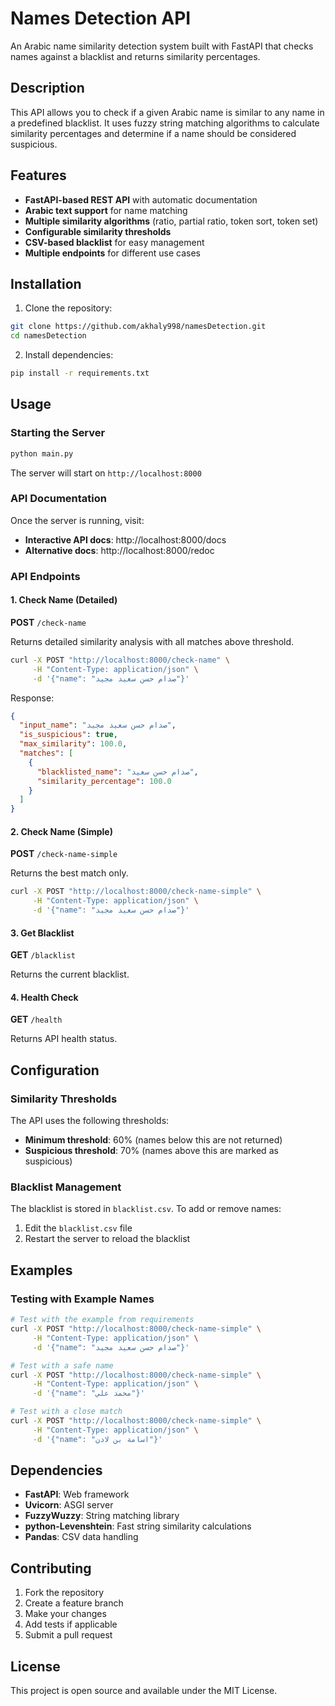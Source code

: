 # Names Detection API

An Arabic name similarity detection system built with FastAPI that checks names against a blacklist and returns similarity percentages.

## Description

This API allows you to check if a given Arabic name is similar to any name in a predefined blacklist. It uses fuzzy string matching algorithms to calculate similarity percentages and determine if a name should be considered suspicious.

## Features

- **FastAPI-based REST API** with automatic documentation
- **Arabic text support** for name matching
- **Multiple similarity algorithms** (ratio, partial ratio, token sort, token set)
- **Configurable similarity thresholds**
- **CSV-based blacklist** for easy management
- **Multiple endpoints** for different use cases

## Installation

1. Clone the repository:
```bash
git clone https://github.com/akhaly998/namesDetection.git
cd namesDetection
```

2. Install dependencies:
```bash
pip install -r requirements.txt
```

## Usage

### Starting the Server

```bash
python main.py
```

The server will start on `http://localhost:8000`

### API Documentation

Once the server is running, visit:
- **Interactive API docs**: http://localhost:8000/docs
- **Alternative docs**: http://localhost:8000/redoc

### API Endpoints

#### 1. Check Name (Detailed)
**POST** `/check-name`

Returns detailed similarity analysis with all matches above threshold.

```bash
curl -X POST "http://localhost:8000/check-name" \
     -H "Content-Type: application/json" \
     -d '{"name": "صدام حسن سعيد مجيد"}'
```

Response:
```json
{
  "input_name": "صدام حسن سعيد مجيد",
  "is_suspicious": true,
  "max_similarity": 100.0,
  "matches": [
    {
      "blacklisted_name": "صدام حسن سعيد",
      "similarity_percentage": 100.0
    }
  ]
}
```

#### 2. Check Name (Simple)
**POST** `/check-name-simple`

Returns the best match only.

```bash
curl -X POST "http://localhost:8000/check-name-simple" \
     -H "Content-Type: application/json" \
     -d '{"name": "صدام حسن سعيد مجيد"}'
```

#### 3. Get Blacklist
**GET** `/blacklist`

Returns the current blacklist.

#### 4. Health Check
**GET** `/health`

Returns API health status.

## Configuration

### Similarity Thresholds

The API uses the following thresholds:
- **Minimum threshold**: 60% (names below this are not returned)
- **Suspicious threshold**: 70% (names above this are marked as suspicious)

### Blacklist Management

The blacklist is stored in `blacklist.csv`. To add or remove names:

1. Edit the `blacklist.csv` file
2. Restart the server to reload the blacklist

## Examples

### Testing with Example Names

```bash
# Test with the example from requirements
curl -X POST "http://localhost:8000/check-name-simple" \
     -H "Content-Type: application/json" \
     -d '{"name": "صدام حسن سعيد مجيد"}'

# Test with a safe name
curl -X POST "http://localhost:8000/check-name-simple" \
     -H "Content-Type: application/json" \
     -d '{"name": "محمد علي"}'

# Test with a close match
curl -X POST "http://localhost:8000/check-name-simple" \
     -H "Content-Type: application/json" \
     -d '{"name": "اسامة بن لادن"}'
```

## Dependencies

- **FastAPI**: Web framework
- **Uvicorn**: ASGI server
- **FuzzyWuzzy**: String matching library
- **python-Levenshtein**: Fast string similarity calculations
- **Pandas**: CSV data handling

## Contributing

1. Fork the repository
2. Create a feature branch
3. Make your changes
4. Add tests if applicable
5. Submit a pull request

## License

This project is open source and available under the MIT License.
